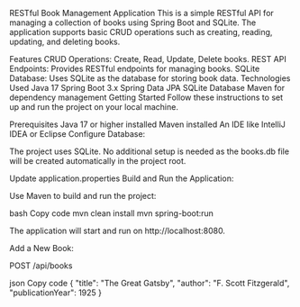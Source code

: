 RESTful Book Management Application
This is a simple RESTful API for managing a collection of books using Spring Boot and SQLite. The application supports basic CRUD operations such as creating, reading, updating, and deleting books.

Features
CRUD Operations: Create, Read, Update, Delete books.
REST API Endpoints: Provides RESTful endpoints for managing books.
SQLite Database: Uses SQLite as the database for storing book data.
Technologies Used
Java 17
Spring Boot 3.x
Spring Data JPA
SQLite Database
Maven for dependency management
Getting Started
Follow these instructions to set up and run the project on your local machine.

Prerequisites
Java 17 or higher installed
Maven installed
An IDE like IntelliJ IDEA or Eclipse
Configure Database:

The project uses SQLite. No additional setup is needed as the books.db file will be created automatically in the project root.

Update application.properties
Build and Run the Application:

Use Maven to build and run the project:

bash
Copy code
mvn clean install
mvn spring-boot:run

The application will start and run on http://localhost:8080.

Add a New Book:

POST /api/books

json
Copy code
{
"title": "The Great Gatsby",
"author": "F. Scott Fitzgerald",
"publicationYear": 1925
}